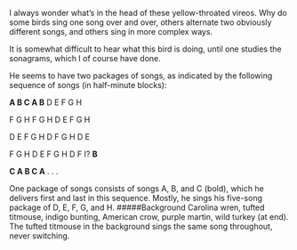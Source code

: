 I always wonder what’s in the head of these yellow-throated vireos. Why do some birds sing one song over and over, others alternate two obviously different songs, and others sing in more complex ways.

It is somewhat difficult to hear what this bird is doing, until one studies the sonagrams, which I of course have done.

He seems to have two packages of songs, as indicated by the following sequence of songs (in half-minute blocks):

**A B C A B** D E F G H

F G H F G H D E F G H

D E F G H D F G H D E

F G H D E F G H D F I? **B**

**C A B C A** . . .

One package of songs consists of songs A, B, and C (bold), which he delivers first and last in this sequence. Mostly, he sings his five-song package of D, E, F, G, and H. 
#####Background
Carolina wren, tufted titmouse, indigo bunting, American crow, purple martin, wild turkey (at end). The tufted titmouse in the background sings the same song throughout, never switching.
